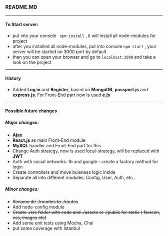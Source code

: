### README.MD

------------

#### To Start server:
- put into your console ` npm install` , it will install all node-modules for project
- after you installed all node-modules, put into console `npm start` , your server will be started on 3000 port by default
- then you can open your browser and go to `localhost:3000` and take a look on the project

------------



#### History
- Added **Log in** and **Register**, based on **MongoDB**, **passport.js** and **express.js**. For Front-End part now is used **e.js**


------------


#### Possible future changes
##### Major changes: 
- **Ajax**
- **React.js** as main Front-End module
- **MySQL** handler and Front-End part for this
- Change Auth strategy, now is used local-strategy, will be replaced with **JWT**
- Auth with social networks: fb and google - create a factory method for login
- Create controllers and move buisness logic inside
- Separate all into different modules: Config, User, Auth, etc..

##### Minor changes:
- ~~Rename dir ./rountes to ./routes~~
- Add node-config module
- ~~Create ./src folder with code and ./assets or ./public for static ( favicon, css, images etc)~~
- Add some unit tests using Mocha, Chai
- put some coverage with Istanbul

